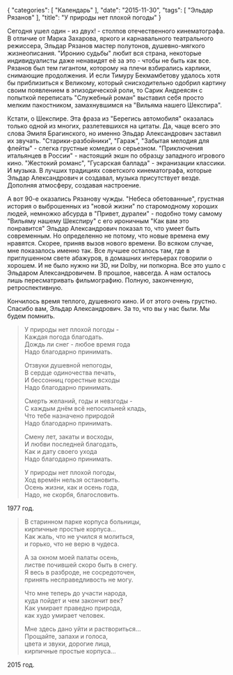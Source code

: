 {
   "categories": [
      "Календарь"
   ],
   "date": "2015-11-30",
   "tags": [
      "Эльдар Рязанов"
   ],
   "title": "У природы нет плохой погоды"
}

Сегодня ушел один - из двух! - столпов отечественного кинематографа. В отличие от Марка Захарова, яркого и карнавального театрального режиссера, Эльдар Рязанов мастер полутонов, душевно-мягкого жизнеописания. "Иронию судьбы" любит вся страна, некоторые индивидуалисты даже ненавидят её за это - чтобы не быть как все. Рязанов был тем гигантом, которому на плечи взбирались карлики, снимающие продолжения. И если Тимуру Бекмамбетову удалось хотя бы приблизиться к Великому, который снисходительно одобрил картину своим появлением в эпизодической роли, то Сарик Андреясян с попыткой переписать "Служебный роман" выставил себя просто мелким пакостником, замахнувшимся на "Вильяма нашего Шекспира".

Кстати, о Шекспире. Эта фраза из "Берегись автомобиля" оказалась только одной из многих, разлетевшихся на цитаты. Да, чаще всего это слова Эмиля Брагинского, но именно Эльдар Александрович заставил их звучать. "Старики-разбойники", "Гараж", "Забытая мелодия для флейты" - слегка грустные комедии о серьезном. "Приключения итальянцев в России" - настоящий экшн по образцу западного игрового кино. "Жестокий романс", "Гусарская баллада" - экранизации классики. И музыка. В лучших традициях советского кинематографа, которые Эльдар Александрович и создавал, музыка присутствует везде. Дополняя атмосферу, создавая настроение.

А вот 90-е оказались Рязанову чужды. "Небеса обетованные", грустная история о выброшенных из "новой жизни" по старомодному хороших людей, немножко абсурда в "Привет, дуралеи" - подобно тому самому "Вильяму нашему Шекспиру" с его ироничным "Как вам это понравится" Эльдар Александрович показал то, что умеет быть современным. Но определенно не потому, что новые времена ему нравятся. Скорее, приняв вызов нового времени. Во всяком случае, мне показалось именно так. Все лучшее осталось там, где в приглушенном свете абажуров, в домашних интерьерах говорили о хорошем. И не было нужно ни 3D, ни Dolby, ни попкорна. Все это ушло с Эльдаром Александровичем. В прошлое, навсегда. А нам осталось лишь пересматривать фильмографию. Полную, законченную, ретроспективную.

Кончилось время теплого, душевного кино. И от этого очень грустно. Спасибо вам, Эльдар Александрович. За то, что вы у нас были. Мы будем помнить.

> У природы нет плохой погоды -  
> Каждая погода благодать.  
> Дождь ли снег - любое время года  
> Надо благодарно принимать.
> 
> Отзвуки душевной непогоды,  
> В сердце одиночества печать,  
> И бессонниц горестные всходы  
> Надо благодарно принимать.
> 
> Смерть желаний, годы и невзгоды -  
> С каждым днём всё непосильней кладь,  
> Что тебе назначено природой  
> Надо благодарно принимать.
> 
> Смену лет, закаты и восходы,  
> И любви последней благодать,  
> Как и дату своего ухода  
> Надо благодарно принимать.
> 
> У природы нет плохой погоды,  
> Ход времён нельзя остановить.  
> Осень жизни, как и осень года,  
> Надо, не скорбя, благословить.

1977 год.

> В старинном парке корпуса больницы,  
> кирпичные простые корпуса...  
> Как жаль, что не учился я молиться,  
> и горько, что не верю в чудеса.
> 
> А за окном моей палаты осень,  
> листве почившей скоро быть в снегу.  
> Я весь в разброде, не сосредоточен,  
> принять несправедливость не могу.
> 
> Что мне теперь до участи народа,  
> куда пойдет и чем закончит век?  
> Как умирает праведно природа,  
> как худо умирает человек.
> 
> Мне здесь дано уйти и раствориться...  
> Прощайте, запахи и голоса,  
> цвета и звуки, дорогие лица,  
> кирпичные простые корпуса...

2015 год.
